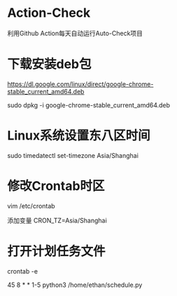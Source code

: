 # Action-Check

利用Github Action每天自动运行Auto-Check项目

# 下载安装deb包

https://dl.google.com/linux/direct/google-chrome-stable_current_amd64.deb

sudo dpkg -i google-chrome-stable_current_amd64.deb

# Linux系统设置东八区时间

sudo timedatectl set-timezone Asia/Shanghai

# 修改Crontab时区

vim /etc/crontab

添加变量 CRON_TZ=Asia/Shanghai

# 打开计划任务文件

crontab -e

45 8 * * 1-5 python3 /home/ethan/schedule.py
